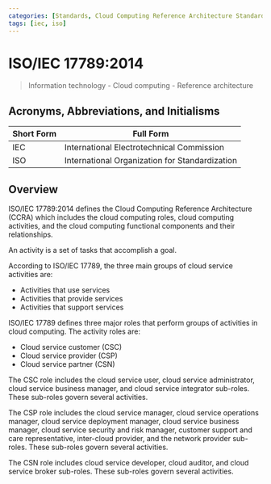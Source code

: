 ```yaml
---
categories: [Standards, Cloud Computing Reference Architecture Standards]
tags: [iec, iso]
---
```


# ISO/IEC 17789:2014

> Information technology - Cloud computing - Reference architecture

## Acronyms, Abbreviations, and Initialisms

| Short Form | Full Form |
| - | - |
| IEC | International Electrotechnical Commission |
| ISO | International Organization for Standardization |

## Overview

ISO/IEC 17789:2014 defines the Cloud Computing Reference Architecture (CCRA) which includes the cloud computing roles, cloud computing activities, and the cloud computing functional components and their relationships.

An activity is a set of tasks that accomplish a goal.

According to ISO/IEC 17789, the three main groups of cloud service activities are:

- Activities that use services
- Activities that provide services
- Activities that support services

ISO/IEC 17789 defines three major roles that perform groups of activities in cloud computing. The activity roles are:

- Cloud service customer (CSC)
- Cloud service provider (CSP)
- Cloud service partner (CSN)

The CSC role includes the cloud service user, cloud service administrator, cloud service business manager, and cloud service integrator sub-roles. These sub-roles govern several activities.

The CSP role includes the cloud service manager, cloud service operations manager, cloud service deployment manager, cloud service business manager, cloud service security and risk manager, customer support and care representative, inter-cloud provider, and the network provider sub-roles. These sub-roles govern several activities.

The CSN role includes cloud service developer, cloud auditor, and cloud service broker sub-roles. These sub-roles govern several activities.

